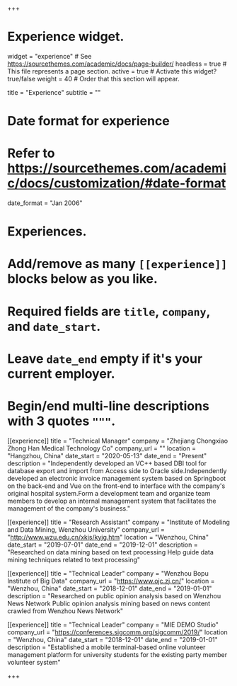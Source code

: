 +++
# Experience widget.
widget = "experience"  # See https://sourcethemes.com/academic/docs/page-builder/
headless = true  # This file represents a page section.
active = true  # Activate this widget? true/false
weight = 40  # Order that this section will appear.

title = "Experience"
subtitle = ""

# Date format for experience
#   Refer to https://sourcethemes.com/academic/docs/customization/#date-format
date_format = "Jan 2006"

# Experiences.
#   Add/remove as many `[[experience]]` blocks below as you like.
#   Required fields are `title`, `company`, and `date_start`.
#   Leave `date_end` empty if it's your current employer.
#   Begin/end multi-line descriptions with 3 quotes `"""`.
[[experience]]
  title = "Technical Manager"
  company = "Zhejiang Chongxiao Zhong Han Medical Technology Co"
  company_url = ""
  location = "Hangzhou, China"
  date_start = "2020-05-13"
  date_end = "Present"
  description = "Independently developed an VC++ based DBI tool for database export and import from Access side to Oracle side.Independently developed an electronic invoice management system based on Springboot on the back-end and Vue on the front-end to interface with the company's original hospital system.Form a development team and organize team members to develop an internal management system that facilitates the management of the company's business."


[[experience]]
  title = "Research Assistant"
  company = "Institute of Modeling and Data Mining, Wenzhou University"
  company_url = "http://www.wzu.edu.cn/xkjs/kyjg.htm"
  location = "Wenzhou, China"
  date_start = "2019-07-01"
  date_end = "2019-12-01"
  description = "Researched on data mining based on text processing
  Help guide data mining techniques related to text processing"



[[experience]]
  title = "Technical Leader"
  company = "Wenzhou Bopu Institute of Big Data"
  company_url = "https://www.ojc.zj.cn/"
  location = "Wenzhou, China"
  date_start = "2018-12-01"
  date_end = "2019-01-01"
  description = "Researched on public opinion analysis based on Wenzhou News Network
  Public opinion analysis mining based on news content crawled from Wenzhou News Network"



[[experience]]
  title = "Technical Leader"
  company = "MIE DEMO Studio"
  company_url = "https://conferences.sigcomm.org/sigcomm/2019/"
  location = "Wenzhou, China"
  date_start = "2018-12-01"
  date_end = "2019-01-01"
  description = "Established a mobile terminal-based online volunteer management platform for university students for the existing party member volunteer system"

+++
